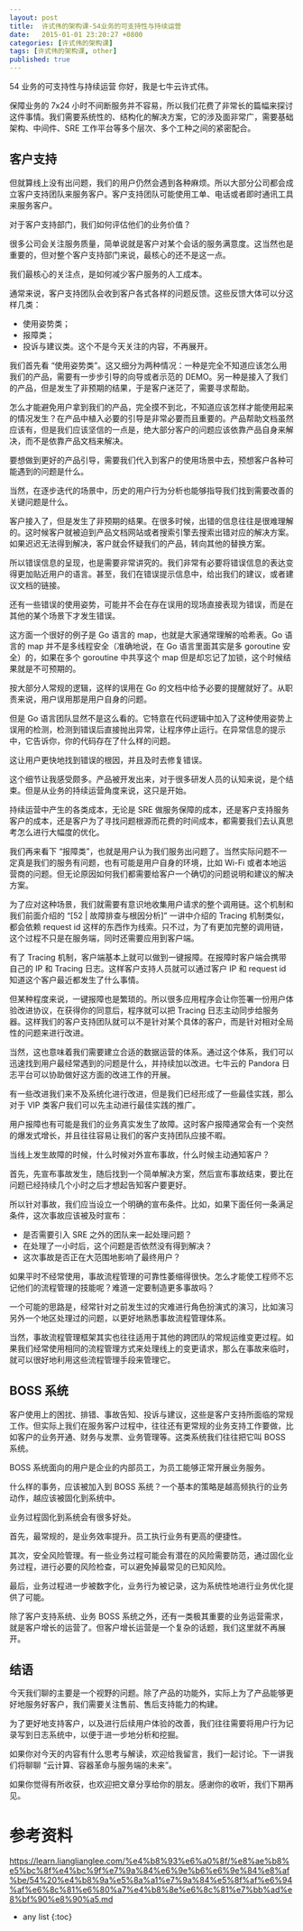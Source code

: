 ```yaml
---
layout: post
title:  许式伟的架构课-54业务的可支持性与持续运营
date:   2015-01-01 23:20:27 +0800
categories: [许式伟的架构课]
tags: [许式伟的架构课, other]
published: true
---
```




54 业务的可支持性与持续运营
你好，我是七牛云许式伟。

保障业务的 7x24 小时不间断服务并不容易，所以我们花费了非常长的篇幅来探讨这件事情。我们需要系统性的、结构化的解决方案，它的涉及面非常广，需要基础架构、中间件、SRE 工作平台等多个层次、多个工种之间的紧密配合。

## 客户支持

但就算线上没有出问题，我们的用户仍然会遇到各种麻烦。所以大部分公司都会成立客户支持团队来服务客户。客户支持团队可能使用工单、电话或者即时通讯工具来服务客户。

对于客户支持部门，我们如何评估他们的业务价值？

很多公司会关注服务质量，简单说就是客户对某个会话的服务满意度。这当然也是重要的，但对整个客户支持部门来说，最核心的还不是这一点。

我们最核心的关注点，是如何减少客户服务的人工成本。

通常来说，客户支持团队会收到客户各式各样的问题反馈。这些反馈大体可以分这样几类：

* 使用姿势类；
* 报障类；
* 投诉与建议类。这个不是今天关注的内容，不再展开。

我们首先看 “使用姿势类”。这又细分为两种情况：一种是完全不知道应该怎么用我们的产品，需要有一步步引导的向导或者示范的 DEMO。另一种是接入了我们的产品，但是发生了非预期的结果，于是客户迷茫了，需要寻求帮助。

怎么才能避免用户拿到我们的产品，完全摸不到北，不知道应该怎样才能使用起来的情况发生？在产品中植入必要的引导是非常必要而且重要的。产品帮助文档虽然应该有，但是我们应该坚信的一点是，绝大部分客户的问题应该依靠产品自身来解决，而不是依靠产品文档来解决。

要想做到更好的产品引导，需要我们代入到客户的使用场景中去，预想客户各种可能遇到的问题是什么。

当然，在逐步迭代的场景中，历史的用户行为分析也能够指导我们找到需要改善的关键问题是什么。

客户接入了，但是发生了非预期的结果。在很多时候，出错的信息往往是很难理解的。这时候客户就被迫到产品文档网站或者搜索引擎去搜索出错对应的解决方案。如果迟迟无法得到解决，客户就会怀疑我们的产品，转向其他的替换方案。

所以错误信息的呈现，也是需要非常讲究的。我们非常有必要将错误信息的表达变得更加贴近用户的语言。甚至，我们在错误提示信息中，给出我们的建议，或者建议文档的链接。

还有一些错误的使用姿势，可能并不会在存在误用的现场直接表现为错误，而是在其他的某个场景下才发生错误。

这方面一个很好的例子是 Go 语言的 map，也就是大家通常理解的哈希表。Go 语言的 map 并不是多线程安全（准确地说，在 Go 语言里面其实是多 goroutine 安全）的，如果在多个 goroutine 中共享这个 map 但是却忘记了加锁，这个时候结果就是不可预期的。

按大部分人常规的逻辑，这样的误用在 Go 的文档中给予必要的提醒就好了。从职责来说，用户误用那是用户自身的问题。

但是 Go 语言团队显然不是这么看的。它特意在代码逻辑中加入了这种使用姿势上误用的检测，检测到错误后直接抛出异常，让程序停止运行。在异常信息的提示中，它告诉你，你的代码存在了什么样的问题。

这让用户更快地找到错误的根因，并且及时去修复错误。

这个细节让我感受颇多。产品被开发出来，对于很多研发人员的认知来说，是个结束。但是从业务的持续运营角度来说，这只是开始。

持续运营中产生的各类成本，无论是 SRE 做服务保障的成本，还是客户支持服务客户的成本，还是客户为了寻找问题根源而花费的时间成本，都需要我们去认真思考怎么进行大幅度的优化。

我们再来看下 “报障类”，也就是用户认为我们服务出问题了。当然实际问题不一定真是我们的服务有问题，也有可能是用户自身的环境，比如 Wi-Fi 或者本地运营商的问题。但无论原因如何我们都需要给客户一个确切的问题说明和建议的解决方案。

为了应对这种场景，我们就需要有意识地收集用户请求的整个调用链。这个机制和我们前面介绍的 “[52 | 故障排查与根因分析]” 一讲中介绍的 Tracing 机制类似，都会依赖 request id 这样的东西作为线索。只不过，为了有更加完整的调用链，这个过程不只是在服务端，同时还需要应用到客户端。

有了 Tracing 机制，客户端基本上就可以做到一键报障。在报障时客户端会携带自己的 IP 和 Tracing 日志。这样客户支持人员就可以通过客户 IP 和 request id 知道这个客户最近都发生了什么事情。

但某种程度来说，一键报障也是繁琐的。所以很多应用程序会让你签署一份用户体验改进协议，在获得你的同意后，程序就可以把 Tracing 日志主动同步给服务器。这样我们的客户支持团队就可以不是针对某个具体的客户，而是针对相对全局性的问题来进行改进。

当然，这也意味着我们需要建立合适的数据运营的体系。通过这个体系，我们可以迅速找到用户最经常遇到的问题是什么，并持续加以改进。七牛云的 Pandora 日志平台可以协助做好这方面的改进工作的开展。

有一些改进我们来不及系统化进行改进，但是我们已经形成了一些最佳实践，那么对于 VIP 类客户我们可以先主动进行最佳实践的推广。

用户报障也有可能是我们的业务真实发生了故障。这时客户报障通常会有一个突然的爆发式增长，并且往往容易让我们的客户支持团队应接不暇。

当线上发生故障的时候，什么时候对外宣布事故，什么时候主动通知客户？

首先，先宣布事故发生，随后找到一个简单解决方案，然后宣布事故结束，要比在问题已经持续几个小时之后才想起告知客户要更好。

所以针对事故，我们应当设立一个明确的宣布条件。比如，如果下面任何一条满足条件，这次事故应该被及时宣布：

* 是否需要引入 SRE 之外的团队来一起处理问题？
* 在处理了一小时后，这个问题是否依然没有得到解决？
* 这次事故是否正在大范围地影响了最终用户？

如果平时不经常使用，事故流程管理的可靠性萎缩得很快。怎么才能使工程师不忘记他们的流程管理的技能呢？难道一定要制造更多事故吗？

一个可能的思路是，经常针对之前发生过的灾难进行角色扮演式的演习，比如演习另外一个地区处理过的问题，以更好地熟悉事故流程管理体系。

当然，事故流程管理框架其实也往往适用于其他的跨团队的常规运维变更过程。如果我们经常使用相同的流程管理方式来处理线上的变更请求，那么在事故来临时，就可以很好地利用这些流程管理手段来管理它。

## BOSS 系统

客户使用上的困扰、排错、事故告知、投诉与建议，这些是客户支持所面临的常规工作。但实际上我们在服务客户过程中，往往还有更常规的业务支持工作要做，比如客户的业务开通、财务与发票、业务管理等。这类系统我们往往把它叫 BOSS 系统。

BOSS 系统面向的用户是企业的内部员工，为员工能够正常开展业务服务。

什么样的事务，应该被加入到 BOSS 系统？一个基本的策略是越高频执行的业务动作，越应该被固化到系统中。

业务过程固化到系统会有很多好处。

首先，最常规的，是业务效率提升。员工执行业务有更高的便捷性。

其次，安全风险管理。有一些业务过程可能会有潜在的风险需要防范，通过固化业务过程，进行必要的风险检查，可以避免掉最常见的已知风险。

最后，业务过程进一步被数字化，业务行为被记录，这为系统性地进行业务优化提供了可能。

除了客户支持系统、业务 BOSS 系统之外，还有一类极其重要的业务运营需求，就是客户增长的运营了。但客户增长运营是一个复杂的话题，我们这里就不再展开。

## 结语

今天我们聊的主要是一个视野的问题。除了产品的功能外，实际上为了产品能够更好地服务好客户，我们需要关注售前、售后支持能力的构建。

为了更好地支持客户，以及进行后续用户体验的改善，我们往往需要将用户行为记录写到日志系统中，以便于进一步地分析和挖掘。

如果你对今天的内容有什么思考与解读，欢迎给我留言，我们一起讨论。下一讲我们将聊聊 “云计算、容器革命与服务端的未来”。

如果你觉得有所收获，也欢迎把文章分享给你的朋友。感谢你的收听，我们下期再见。




# 参考资料

https://learn.lianglianglee.com/%e4%b8%93%e6%a0%8f/%e8%ae%b8%e5%bc%8f%e4%bc%9f%e7%9a%84%e6%9e%b6%e6%9e%84%e8%af%be/54%20%e4%b8%9a%e5%8a%a1%e7%9a%84%e5%8f%af%e6%94%af%e6%8c%81%e6%80%a7%e4%b8%8e%e6%8c%81%e7%bb%ad%e8%bf%90%e8%90%a5.md

* any list
{:toc}
